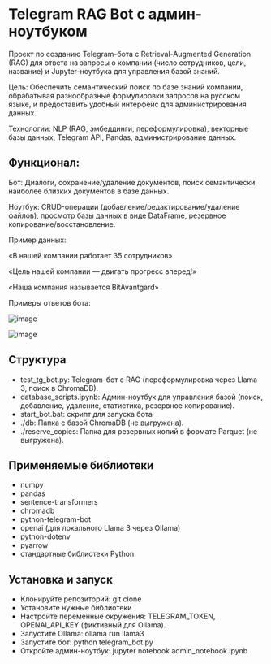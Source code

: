 # Telegram RAG Bot с админ-ноутбуком
Проект по созданию Telegram-бота с Retrieval-Augmented Generation (RAG) для ответа на запросы о компании (число сотрудников, цели, название) и Jupyter-ноутбука для управления базой знаний.

Цель: Обеспечить семантический поиск по базе знаний компании, обрабатывая разнообразные формулировки запросов на русском языке, и предоставить удобный интерфейс для администрирования данных.

Технологии: NLP (RAG, эмбеддинги, переформулировка), векторные базы данных, Telegram API, Pandas, администрирование данных.

## Функционал:
Бот: Диалоги, сохранение/удаление документов, поиск семантически наиболее близких документов в базе данных.

Ноутбук: CRUD-операции (добавление/редактирование/удаление файлов), просмотр базы данных в виде DataFrame, резервное копирование/восстановление.

Пример данных:

«В нашей компании работает 35 сотрудников»

«Цель нашей компании — двигать прогресс вперед!»

«Наша компания называется BitAvantgard»

Примеры ответов бота:

![image](https://github.com/user-attachments/assets/dc5918cf-17d6-4dc1-8694-31eb6089cecd)

![image](https://github.com/user-attachments/assets/10c20e73-63af-4d5a-b461-af6f40f5ae55)


## Структура

- test_tg_bot.py: Telegram-бот с RAG (переформулировка через Llama 3, поиск в ChromaDB).
- database_scripts.ipynb: Админ-ноутбук для управления базой (поиск, добавление, удаление, статистика, резервное копирование).
- start_bot.bat: скрипт для запуска бота
- ./db: Папка с базой ChromaDB (не выгружена).
- ./reserve_copies: Папка для резервных копий в формате Parquet (не выгружена).

## Применяемые библиотеки

- numpy
- pandas
- sentence-transformers
- chromadb
- python-telegram-bot
- openai (для локального Llama 3 через Ollama)
- python-dotenv
- pyarrow
- стандартные библиотеки Python

## Установка и запуск

- Клонируйте репозиторий: git clone <repo-url>
- Установите нужные библиотеки
- Настройте переменные окружения: TELEGRAM_TOKEN, OPENAI_API_KEY (фиктивный для Ollama).
- Запустите Ollama: ollama run llama3
- Запустите бот: python telegram_bot.py
- Откройте админ-ноутбук: jupyter notebook admin_notebook.ipynb
